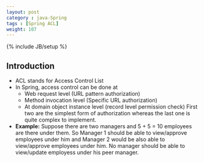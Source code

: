```yaml
---
layout: post
category : java-Spring
tags : [Spring ACL]
weight: 107
---
```


{% include JB/setup %}

## Introduction


* ACL stands for Access Control List
* In Spring, access control can be done at
  * Web request level (URL pattern authorization)
  * Method invocation level (Specific URL authorization)
  * At domain object instance level (record level permission check)
 First two are the simplest form of authorization whereas the last one is quite complex to implement.
* **Example:** Suppose there are two managers and 5 + 5 = 10 employees are there under them. So Manager 1 should be able to view/approve employees under him and Manager 2 would be also able to view/approve employees under him. No manager should be able to view/update employess under his peer manager.
